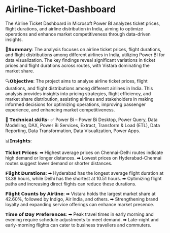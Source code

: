 # Airline-Ticket-Dashboard
 The Airline Ticket Dashboard in Microsoft Power BI analyzes ticket prices, flight durations, and airline distribution in India, aiming to optimize operations and enhance market competitiveness through data-driven insights.

📝𝗦𝘂𝗺𝗺𝗮𝗿𝘆:
The analysis focuses on airline ticket prices, flight durations, and flight distributions among different airlines in India, utilizing Power BI for data visualization. The key findings reveal significant variations in ticket prices and flight durations across routes, with Vistara dominating the market share.

🔍𝗢𝗯𝗷𝗲𝗰𝘁𝗶𝘃𝗲:
The project aims to analyse airline ticket prices, flight durations, and flight distributions among different airlines in India. This analysis provides insights into pricing strategies, flight efficiency, and market share distribution, assisting airlines and stakeholders in making informed decisions for optimizing operations, improving passenger experience, and enhancing market competitiveness.

📍 𝗧𝗲𝗰𝗵𝗻𝗶𝗰𝗮𝗹 𝘀𝗸𝗶𝗹𝗹𝘀-
✅ Power Bi – Power Bi Desktop, Power Query, Data Modelling, DAX, Power Bi Services, Extract, Transform & Load (ETL), Data Reporting, Data Transformation, Data Visualization, Power Apps. 

📊𝗜𝗻𝘀𝗶𝗴𝗵𝘁𝘀:

𝗧𝗶𝗰𝗸𝗲𝘁 𝗣𝗿𝗶𝗰𝗲𝘀:
➡ Highest average prices on Chennai-Delhi routes indicate high demand or longer distances.
➡ Lowest prices on Hyderabad-Chennai routes suggest lower demand or shorter distances.

𝗙𝗹𝗶𝗴𝗵𝘁 𝗗𝘂𝗿𝗮𝘁𝗶𝗼𝗻𝘀:
➡ Hyderabad has the longest average flight duration at 13.38 hours, while Delhi has the shortest at 10.51 hours.
➡ Optimizing flight paths and increasing direct flights can reduce these durations.

𝗙𝗹𝗶𝗴𝗵𝘁 𝗖𝗼𝘂𝗻𝘁𝘀 𝗯𝘆 𝗔𝗶𝗿𝗹𝗶𝗻𝗲:
➡ Vistara holds the largest market share at 42.60%, followed by Indigo, Air India, and others.
➡ Strengthening brand loyalty and expanding service offerings can enhance market presence.

𝗧𝗶𝗺𝗲 𝗼𝗳 𝗗𝗮𝘆 𝗣𝗿𝗲𝗳𝗲𝗿𝗲𝗻𝗰𝗲𝘀:
➡ Peak travel times in early morning and evening require schedule adjustments to meet demand.
➡ Late-night and early-morning flights can cater to business travellers and commuters.


